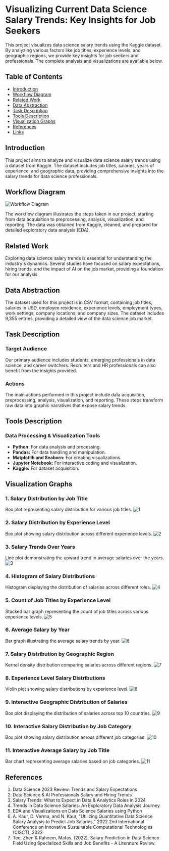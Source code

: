 # Visualizing Current Data Science Salary Trends: Key Insights for Job Seekers

This project visualizes data science salary trends using the Kaggle dataset. By analyzing various factors like job titles, experience levels, and geographic regions, we provide key insights for job seekers and professionals. The complete analysis and visualizations are available below.

## Table of Contents

- [Introduction](#introduction)
- [Workflow Diagram](#workflow-diagram)
- [Related Work](#related-work)
- [Data Abstraction](#data-abstraction)
- [Task Description](#task-description)
- [Tools Description](#tools-description)
- [Visualization Graphs](#visualization-graphs)
- [References](#references)
- [Links](#links)

## Introduction

This project aims to analyze and visualize data science salary trends using a dataset from Kaggle. The dataset includes job titles, salaries, years of experience, and geographic data, providing comprehensive insights into the salary trends for data science professionals.

## Workflow Diagram
![Workflow Diagram](Images/Workflow.jpg)

The workflow diagram illustrates the steps taken in our project, starting from data acquisition to preprocessing, analysis, visualization, and reporting. The data was obtained from Kaggle, cleaned, and prepared for detailed exploratory data analysis (EDA).

## Related Work

Exploring data science salary trends is essential for understanding the industry's dynamics. Several studies have focused on salary expectations, hiring trends, and the impact of AI on the job market, providing a foundation for our analysis.

## Data Abstraction

The dataset used for this project is in CSV format, containing job titles, salaries in USD, employee residence, experience levels, employment types, work settings, company locations, and company sizes. The dataset includes 9,355 entries, providing a detailed view of the data science job market.

## Task Description

### Target Audience

Our primary audience includes students, emerging professionals in data science, and career switchers. Recruiters and HR professionals can also benefit from the insights provided.

### Actions

The main actions performed in this project include data acquisition, preprocessing, analysis, visualization, and reporting. These steps transform raw data into graphic narratives that expose salary trends.

## Tools Description

### Data Processing & Visualization Tools

- **Python:** For data analysis and processing.
- **Pandas:** For data handling and manipulation.
- **Matplotlib and Seaborn:** For creating visualizations.
- **Jupyter Notebook:** For interactive coding and visualization.
- **Kaggle:** For dataset acquisition.

## Visualization Graphs

### 1. Salary Distribution by Job Title
Box plot representing salary distribution for various job titles.
![1](Images/1.png)

### 2. Salary Distribution by Experience Level
Box plot showing salary distribution across different experience levels.
![2](Images/2.png)
### 3. Salary Trends Over Years
Line plot demonstrating the upward trend in average salaries over the years.
![3](Images/3.png)
### 4. Histogram of Salary Distributions
Histogram displaying the distribution of salaries across different roles.
![4](Images/4.png)
### 5. Count of Job Titles by Experience Level
Stacked bar graph representing the count of job titles across various experience levels.
![5](Images/5.png)
### 6. Average Salary by Year
Bar graph illustrating the average salary trends by year.
![6](Images/6.png)
### 7. Salary Distribution by Geographic Region
Kernel density distribution comparing salaries across different regions.
![7](Images/7.png)
### 8. Experience Level Salary Distributions
Violin plot showing salary distributions by experience level.
![8](Images/8.png)
### 9. Interactive Geographic Distribution of Salaries
Box plot displaying the distribution of salaries across top 10 countries.
![9](Images/9.png)
### 10. Interactive Salary Distribution by Job Category
Box plot showing salary distribution across different job categories.
![10](Images/10.png)
### 11. Interactive Average Salary by Job Title
Bar chart representing average salaries based on job categories.
![11](Images/11.png)

## References
1. Data Science 2023 Review: Trends and Salary Expectations
2. Data Science & AI Professionals Salary and Hiring Trends
3. Salary Trends: What to Expect in Data & Analytics Roles in 2024
4. Trends in Data Science Salaries: An Exploratory Data Analysis Journey
5. EDA and Visualizations on Data Science Salaries using Python
6. A. Kaur, D. Verma, and N. Kaur, "Utilizing Quantitative Data Science Salary Analysis to Predict Job Salaries," 2022 2nd International Conference on Innovative Sustainable Computational Technologies (CISCT), 2022
7. Tee, Zhen & Raheem, Mafas. (2022). Salary Prediction in Data Science Field Using Specialized Skills and Job Benefits - A Literature Review.
